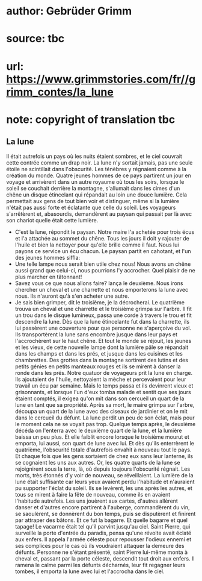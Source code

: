# author: Gebrüder Grimm
# source: tbc
# url: https://www.grimmstories.com/fr//grimm_contes/la_lune
# note: copyright of translation tbc

## La lune 

Il était autrefois un pays où les nuits étaient sombres, et le ciel
couvrait cette contrée comme un drap noir. La lune n'y sortait jamais,
pas une seule étoile ne scintillait dans l'obscurité. Les ténèbres y
régnaient comme à la création du monde.
Quatre jeunes hommes de ce pays partirent un jour en voyage et
arrivèrent dans un autre royaume où tous les soirs, lorsque le soleil se
couchait derrière la montagne, s'allumait dans les cimes d'un chêne un
disque étincelant qui répandait au loin une douce lumière. Cela
permettait aux gens de tout bien voir et distinguer, même si la lumière
n'était pas aussi forte et éclatante que celle du soleil.
Les voyageurs s'arrêtèrent et, abasourdis, demandèrent au paysan qui
passait par là avec son chariot quelle était cette lumière.
- C'est la lune, répondit le paysan. Notre maire l'a achetée pour
trois écus et l'a attachée au sommet du chêne. Tous les jours il doit y
rajouter de l'huile et bien la nettoyer pour qu'elle brille comme il
faut. Nous lui payons ce service un écu chacun.
Le paysan partit en cahotant, et l'un des jeunes hommes siffla:
- Une telle lampe nous serait bien utile chez nous! Nous avons un chêne
aussi grand que celui-ci, nous pourrions l'y accrocher. Quel plaisir de
ne plus marcher en tâtonnant!
- Savez vous ce que nous allons faire? lança le deuxième. Nous irons
chercher un cheval et une charrette et nous emporterons la lune avec
nous. Ils n'auront qu'à s'en acheter une autre.
- Je sais bien grimper, dit le troisième, je la décrocherai.
Le quatrième trouva un cheval et une charrette et le troisième grimpa
sur l'arbre. Il fit un trou dans le disque lumineux, passa une corde à
travers le trou et fit descendre la lune. Dès que la lune étincelante
fut dans la charrette, ils lui passèrent une couverture pour que
personne ne s'aperçoive du vol. Ils transportèrent la lune sans
encombre jusque dans leur pays et l'accrochèrent sur le haut chêne. Et
tout le monde se réjouit, les jeunes et les vieux, de cette nouvelle
lampe dont la lumière pâle se répandait dans les champs et dans les
prés, et jusque dans les cuisines et les chambrettes. Des grottes dans
la montagne sortirent des lutins et des petits génies en petits manteaux
rouges et ils se mirent à danser la ronde dans les prés.
Notre quatuor de voyageurs prit la lune en charge. Ils ajoutaient de
l'huile, nettoyaient la mèche et percevaient pour leur travail un écu
par semaine. Mais le temps passa et ils devinrent vieux et grisonnants,
et lorsque l'un d'eux tomba malade et sentit que ses jours étaient
comptés, il exigea qu'on mit dans son cercueil un quart de la lune en
tant que sa propriété. Après sa mort, le maire grimpa sur l'arbre,
découpa un quart de la lune avec des ciseaux de jardinier et on le mit
dans le cercueil du défunt. La lune perdit un peu de son éclat, mais
pour le moment cela ne se voyait pas trop.
Quelque temps après, le deuxième décéda on l'enterra avec le deuxième
quart de la lune, et la lumière baissa un peu plus. Et elle faiblit
encore lorsque le troisième mourut et emporta, lui aussi, son quart de
lune avec lui. Et dès qu'ils enterrèrent le quatrième, l'obscurité
totale d'autrefois envahit à nouveau tout le pays. Et chaque fois que
les gens sortaient de chez eux sans leur lanterne, ils se cognaient les
uns aux autres.
Or, les quatre quarts de la lune se rejoignirent sous la terre, là, où
depuis toujours l'obscurité régnait. Les morts, très étonnés d'y voir
de nouveau, se réveillaient. La lumière de la lune était suffisante car
leurs yeux avaient perdu l'habitude et n'auraient pu supporter
l'éclat du soleil. Ils se levèrent, les uns après les autres, et tous
se mirent à faire la fête de nouveau, comme ils en avaient l'habitude
autrefois. Les uns jouèrent aux cartes, d'autres allèrent danser et
d'autres encore partirent à l'auberge, commandèrent du vin, se
saoulèrent, se donnèrent du bon temps, puis se disputèrent et finirent
par attraper des bâtons. Et ce fut la bagarre. Et quelle bagarre et quel
tapage! Le vacarme était tel qu'il parvint jusqu'au ciel.
Saint Pierre, qui surveille la porte d'entrée du paradis, pensa qu'une
révolte avait éclaté aux enfers. Il appela l'armée céleste pour
repousser l'odieux ennemi et ses complices pour le cas où ils
voudraient attaquer la demeure des défunts. Personne ne s'étant
présenté, saint Pierre lui-même monta à cheval et, passant par la porte
céleste, descendit tout droit aux enfers. Il ramena le calme parmi les
défunts décharnés, leur fit regagner leurs tombes, il emporta la lune
avec lui et l'accrocha dans le ciel.
